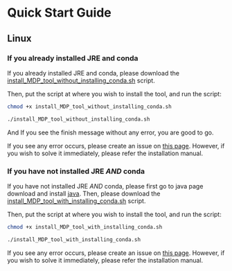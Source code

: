 # Quick Start Guide

## Linux
### If you already installed JRE and conda
If you already installed JRE and conda, please download the [install_MDP_tool_without_installing_conda.sh](https://raw.githubusercontent.com/Weak-Chicken/misconduct_detection_project/master/documents/Quick%20Start/install_MDP_tool_without_installing_conda.sh) script.

Then, put the script at where you wish to install the tool, and run the script:
```bash
chmod +x install_MDP_tool_without_installing_conda.sh

./install_MDP_tool_without_installing_conda.sh
```

And If you see the finish message without any error, you are good to go.

If you see any error occurs, please create an issue on [this page](https://github.com/Weak-Chicken/misconduct_detection_project/issues). However, if you wish to solve it immediately, please refer the installation manual.

### If you have not installed JRE *AND* conda
If you have not installed JRE *AND* conda, please first go to java page download and install [java](https://java.com/en/). Then, please download the [install_MDP_tool_with_installing_conda.sh](https://raw.githubusercontent.com/Weak-Chicken/misconduct_detection_project/master/documents/Quick%20Start/install_MDP_tool_with_installing_conda.sh) script.

Then, put the script at where you wish to install the tool, and run the script:
```bash
chmod +x install_MDP_tool_with_installing_conda.sh

./install_MDP_tool_with_installing_conda.sh
```

If you see any error occurs, please create an issue on [this page](https://github.com/Weak-Chicken/misconduct_detection_project/issues). However, if you wish to solve it immediately, please refer the installation manual.
